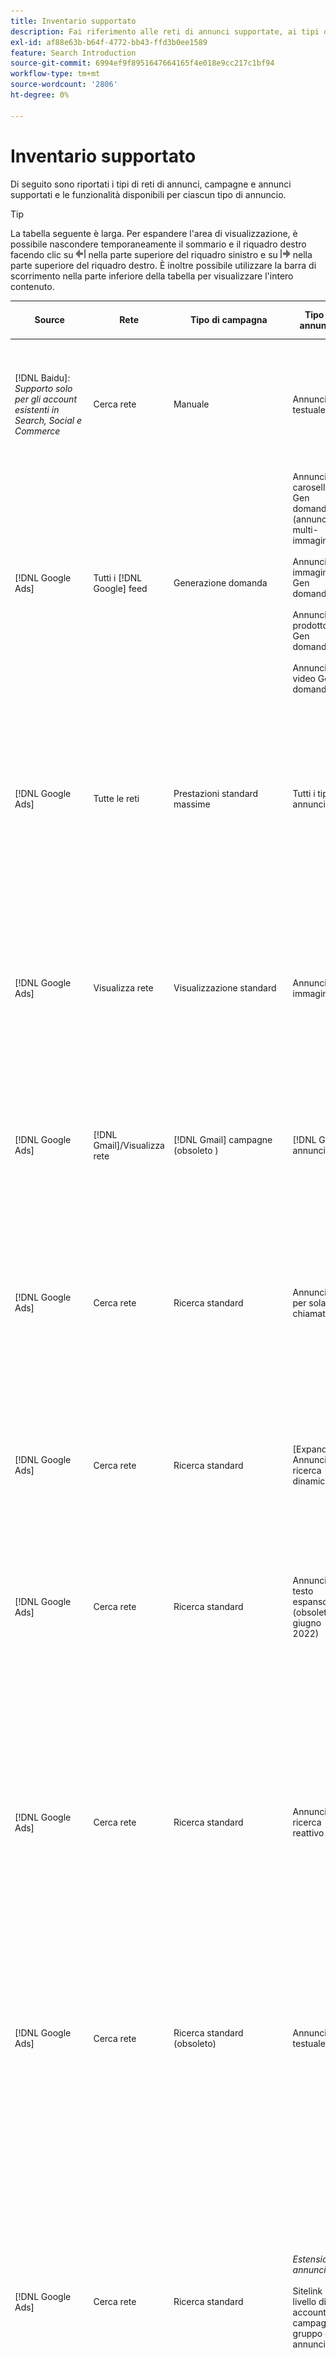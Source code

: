 ```yaml
---
title: Inventario supportato
description: Fai riferimento alle reti di annunci supportate, ai tipi di campagne e ai tipi di annunci.
exl-id: af88e63b-b64f-4772-bb43-ffd3b0ee1589
feature: Search Introduction
source-git-commit: 6994ef9f8951647664165f4e018e9cc217c1bf94
workflow-type: tm+mt
source-wordcount: '2806'
ht-degree: 0%

---
```


# Inventario supportato

Di seguito sono riportati i tipi di reti di annunci, campagne e annunci supportati e le funzionalità disponibili per ciascun tipo di annuncio.

>[!TIP]
>
>La tabella seguente è larga. Per espandere l&#39;area di visualizzazione, è possibile nascondere temporaneamente il sommario e il riquadro destro facendo clic su ![Nascondi riquadro sinistro](/help/dsp/assets/hide-left-pane.png "Nascondi riquadro sinistro") nella parte superiore del riquadro sinistro e su ![Nascondi riquadro destro](/help/dsp/assets/hide-right-pane.png "Nascondi riquadro destro") nella parte superiore del riquadro destro. È inoltre possibile utilizzare la barra di scorrimento nella parte inferiore della tabella per visualizzare l&#39;intero contenuto.

| Source | Rete | Tipo di campagna | Tipo di annuncio | Sincronizza e visualizza | Crea/Modifica | Traccia[^1] | Ottimizza[^2] | Report | Supporto Adobe Analytics[^3] |
|----|----|----|----|----|----|----|----|----|----|
| [!DNL Baidu]: *Supporto solo per gli account esistenti in Search, Social e Commerce* | Cerca rete | Manuale | Annuncio testuale | Sincronizzazione automatica tramite API | Crea/modifica tramite [visualizzazioni di gestione campagne](/help/search-social-commerce/campaign-management/campaigns/campaign-management-options.md) e [bulksheet](/help/search-social-commerce/campaign-management/bulksheets/bulksheet-about.md) | Sì | Campagne con strategia di offerta CPC manuale | Dati a livello di annuncio | [!DNL Analytics] dati per ricerca, social e Commerce<br><br>Dati a livello di annuncio da Search, Social e Commerce a | [!DNL Analytics] |
| [!DNL Google Ads] | Tutti i [!DNL Google] feed | Generazione domanda | Annuncio carosello Gen domanda (annuncio multi-immagine)<br><br>Annuncio immagine Gen domanda<br><br>Annuncio prodotto Gen domanda<br><br>Annuncio video Gen domanda | Sincronizzazione automatica tramite API | Nessuna opzione di creazione/modifica | Sì | Solo annunci carosello e immagine; solo portfolio ibridi<br><br>Le offerte e i target della strategia di offerta vengono impostati a livello di campagna, insieme ai budget della campagna, in base al tipo di ottimizzazione. | Dati a livello di annuncio | Dati a livello di annuncio per Search, Social e Commerce [utilizzando il codice di tracciamento AMO ID aggiornato](/help/integrations/analytics/ids.md#amo-id-formats)[^4]<br><br>Dati a livello di annuncio da Search, Social e Commerce a | [!DNL Analytics] |
| [!DNL Google Ads] | Tutte le reti | Prestazioni standard massime | Tutti i tipi di annunci | Sincronizzazione automatica tramite API | Crea/modifica la campagna e carica le risorse nelle impostazioni della campagna in [!UICONTROL Campaigns] > [!UICONTROL Campaigns]<br><br>Sono disponibili solo le impostazioni richieste. Per le impostazioni facoltative e i gruppi di voci, accedi all&#39;editor [!DNL [!DNL Google Ads] Ads]. | Sì | Nei portfolio ibridi solo<br><br>Gli obiettivi della strategia di offerta sono impostati a livello di campagna, insieme ai budget della campagna. | Dati a livello di campagna<br><br>I dati per i gruppi di inserzioni non sono disponibili e la rete di annunci non fornisce dati a livello di annuncio. | [!DNL Analytics] dati per cercare, social e Commerce<br><br>Dati a livello di campagna da Search, Social e Commerce ad Analytics. Richiede il [codice di tracciamento AMO ID](/help/integrations/analytics/ids.md#amo-id-formats) aggiornato. |
| [!DNL Google Ads] | Visualizza rete | Visualizzazione standard | Annuncio immagine | Sincronizzazione automatica tramite API | Modifica URL e stato utilizzando solo [bulksheet](/help/search-social-commerce/campaign-management/bulksheets/bulksheet-about.md) | Sì, quando aggiungi manualmente i tag di tracciamento dei clic ai modelli di tracciamento all’interno della rete di annunci | — | Dati a livello di annuncio, ma nessun dato view-through | [!DNL Analytics] dati per ricerca, social e Commerce<br><br>Dati a livello di annuncio da Search, Social e Commerce ad Analytics, ma nessun dato view-through |
| [!DNL Google Ads] | [!DNL Gmail]/Visualizza rete | [!DNL Gmail] campagne (obsoleto ) | [!DNL Gmail] annuncio | Nessuna sincronizzazione | Nessuna opzione di creazione/modifica | — | — | Solo dati a livello di campagna legacy | Dati Analytics legacy per ricerca, social e Commerce<br><br>Dati legacy a livello di campagna da ricerca, social e Commerce a | [!DNL Analytics] |
| [!DNL Google Ads] | Cerca rete | Ricerca standard | Annuncio per sola chiamata | Sincronizzazione automatica tramite API | Crea/modifica tramite [visualizzazioni di gestione campagne](/help/search-social-commerce/campaign-management/campaigns/campaign-management-options.md) | Sì, utilizzando il suffisso della pagina di destinazione a livello di account e il modello di tracciamento oppure aggiungendoli manualmente a livello di annuncio in [!DNL [!DNL Google Ads] Ads] Manager | — | Visualizzazioni a livello di gruppo di annunci e clic solo dalla rete di annunci; nessun ricavo | — |
| [!DNL Google Ads] | Cerca rete | Ricerca standard | \[Expanded\] Annuncio ricerca dinamica | Sincronizzazione automatica tramite API | Crea/modifica tramite [visualizzazioni di gestione campagne](/help/search-social-commerce/campaign-management/campaigns/campaign-management-options.md) e [bulksheet](/help/search-social-commerce/campaign-management/bulksheets/bulksheet-about.md) | Sì | Sì<br><br>Per gruppi di annunci quando la campagna specifica un dominio del sito Web; in caso contrario, per destinazioni di ricerca dinamica. | Dati a livello di campagna e di gruppo di annunci<br><br>La rete di annunci non fornisce dati a livello di annuncio. | [!DNL Analytics] dati per ricerca, social e Commerce<br><br>Dati a livello di campagna e di gruppo di annunci da Search, Social e Commerce a | [!DNL Analytics] |
| [!DNL Google Ads] | Cerca rete | Ricerca standard | Annuncio di testo espanso (obsoleto a giugno 2022) | Sincronizzazione automatica tramite API | Eliminazione utilizzando solo [visualizzazioni gestione campagne](/help/search-social-commerce/campaign-management/campaigns/campaign-management-options.md), [bulksheet](/help/search-social-commerce/campaign-management/bulksheets/bulksheet-about.md) e [feed gestione inventario](/help/search-social-commerce/campaign-management/inventory-feeds/inventory-feeds-about.md) | Sì | — | Dati a livello di annuncio | [!DNL Analytics] dati per ricerca, social e Commerce<br><br>Dati a livello di annuncio da Search, Social e Commerce a | [!DNL Analytics] |
| [!DNL Google Ads] | Cerca rete | Ricerca standard | Annuncio di ricerca reattivo | Sincronizzazione automatica tramite API | Crea/modifica tramite [visualizzazioni gestione campagne](/help/search-social-commerce/campaign-management/campaigns/campaign-management-options.md), [bulksheet](/help/search-social-commerce/campaign-management/bulksheets/bulksheet-about.md) e [feed gestione inventario](/help/search-social-commerce/campaign-management/inventory-feeds/inventory-feeds-about.md) | Sì | Sì | Dati a livello di annuncio per tutti gli elementi pubblicitari disponibili<br><br><b>Nota:</b> [!DNL [!DNL Google Ads] annunci] non fornisce dati al di fuori dei relativi editor nativi sulle combinazioni di testo visualizzate come annunci. Per ulteriori informazioni sul reporting per ogni combinazione di testo, consulta la documentazione [[!DNL [!DNL Google Ads] Ads]](https://support.google.com/google-ads/answer/7684791). | [!DNL Analytics] dati per ricerca, social e Commerce<br><br>Dati a livello di annuncio da Search, Social e Commerce a | [!DNL Analytics] |
| [!DNL Google Ads] | Cerca rete | Ricerca standard (obsoleto) | Annuncio testuale | Sincronizzazione automatica tramite API | Le modifiche di stato agli annunci esistenti utilizzano solo [bulksheet](/help/search-social-commerce/campaign-management/bulksheets/bulksheet-about.md) | Sì | Sì | Dati a livello di annuncio | [!DNL Analytics] dati per ricerca, social e Commerce<br><br>Dati a livello di annuncio da Search, Social e Commerce a | [!DNL Analytics] |
| [!DNL Google Ads] | Cerca rete | Ricerca standard | <i>Estensione annuncio:</i><br><br>Sitelink (a livello di account, campagna e gruppo di annunci) | Sincronizzazione automatica tramite API | Crea/modifica tramite [visualizzazioni di gestione campagne](/help/search-social-commerce/campaign-management/campaigns/campaign-management-options.md) e [bulksheet](/help/search-social-commerce/campaign-management/bulksheets/bulksheet-about.md) | —<br><br>I collegamenti di sito hanno un campo &quot;Modello di tracciamento&quot;, ma Search, Social e Commerce mappano i clic e le conversioni risultanti alla parola chiave associata, non al singolo collegamento di sito. | — Search, Social e Commerce non vengono ottimizzati per il sitelink. Viene invece ottimizzato in base alla parola chiave associata all’annuncio in cui è incluso il sitelink. | —<br><br>Sono disponibili dati per la parola chiave associata. In [!DNL Google Ads] è possibile visualizzare i dati delle prestazioni a livello di sitelink nella scheda [!DNL Campaigns] > scheda [!DNL Ad Extensions].<br><br>Per vedere quali singole conversioni sono risultate da un clic su un sitelink, generare un [report sulle transazioni](/help/search-social-commerce/reports/management/basic-advanced/transaction-report.md). Il valore della colonna [!UICONTROL Link Type] per un sitelink è <code>sl:&lt;testo Sitelink></code>, ad esempio sl:Consulta Offerte correnti. | Dati per la parola chiave associata solo da Search, Social e Commerce a | [!DNL Analytics] |
| [!DNL Google Ads] | Cerca rete | Ricerca standard | <i>Altre estensioni annuncio:</i><br><br>Estensione callout<br><br>Estensione posizione<br><br>Estensione telefono | Sincronizzazione automatica tramite API | Gestisci le estensioni di telefoni e callout utilizzando [visualizzazioni di gestione campagne](/help/search-social-commerce/campaign-management/campaigns/campaign-management-options.md).<br><br>Le estensioni della posizione non sono disponibili. Le associazioni di estensioni della posizione esistenti sono sincronizzate ma possono essere eliminate solo. | —<br><br>I collegamenti di sito hanno un campo &quot;Modello di tracciamento&quot;, ma Search, Social e Commerce mappano i clic e le conversioni risultanti alla parola chiave associata, non al singolo collegamento di sito.<br><br>Gli altri tipi di estensioni degli annunci non hanno un URL da monitorare e Search, Social e Commerce non possono mappare i dati di conversione su di essi. | — | —<br><br>[!DNL Google Ads] associa i clic su un&#39;estensione dell&#39;annuncio alla parola chiave associata all&#39;annuncio in cui è inclusa l&#39;estensione.<br><br>In Search, Social e Commerce non sono disponibili dati relativi ai costi o ai clic a livello di estensione. In [!DNL Google Ads] è possibile visualizzare i costi e fare clic sui dati a livello di estensione nella scheda [!DNL Campaigns] > scheda [!DNL Ad Extensions].<br><br>Per vedere quali singole conversioni sono risultate da un clic su un Sitelink, genera un [report sulle transazioni](/help/search-social-commerce/reports/management/basic-advanced/transaction-report.md). La colonna [!UICONTROL Link Type] per un sitelink è <code>sl:&lt;testo Sitelink></code>, ad esempio sl:Consulta Offerte correnti. | Dati per la parola chiave associata solo da Search, Social e Commerce a | [!DNL Analytics] |
| [!DNL Google Ads] | Rete acquisti | Acquisti standard | Annuncio per lo shopping di prodotti (Creative type &quot;Product&quot;) | Sincronizzazione automatica tramite API | La copia dell’annuncio viene generata automaticamente per i gruppi di prodotti nel gruppo di annunci. Modifica lo stato dell&#39;annuncio solo utilizzando [bulksheet](/help/search-social-commerce/campaign-management/bulksheets/bulksheet-about.md) e [feed di gestione inventario](/help/search-social-commerce/campaign-management/inventory-feeds/inventory-feeds-about.md)<br><br>Puoi creare campagne padre, gruppi di annunci e gruppi di prodotti e modificarne solo lo stato utilizzando [visualizzazioni di gestione campagne](/help/search-social-commerce/campaign-management/campaigns/campaign-management-options.md), [bulksheet](/help/search-social-commerce/campaign-management/bulksheets/bulksheet-about.md) e [feed di gestione inventario](/help/search-social-commerce/campaign-management/inventory-feeds/inventory-feeds-about.md). | Sì, quando aggiungi manualmente i tag di tracciamento dei clic ai modelli di tracciamento all’interno della rete di annunci | Sì | I dati a livello di campagna, gruppo di annunci e gruppo di prodotti [!DNL Google Ads] non forniscono dati sulle prestazioni a livello di annuncio per le campagne di acquisto. | [!DNL Analytics] dati per Search, Social e Commerce<br><br>Dati a livello di campagna, gruppo di annunci e gruppo di prodotti da Search, Social e Commerce a | [!DNL Analytics] |
| [!DNL Google Ads] | [!DNL YouTube] | Video | Annuncio video | La sincronizzazione tramite API richiede solo [consenso](/help/search-social-commerce/tools/sync-inventory.md)<br><br>dettagli annuncio di base, senza miniature | Nessuna opzione di creazione/modifica | Sì, quando aggiungi manualmente i tag di tracciamento dei clic ai modelli di tracciamento all’interno della rete di annunci | Campagne con la strategia di offerta [!UICONTROL Maximize Conversions] solo in portfolio ibridi<br><br>Il portfolio ibrido deve includere solo [!DNL YouTube] campagne. | Dati a livello di campagna e di gruppo di annunci<br><br>La rete di annunci non fornisce dati a livello di annuncio. | [!DNL Analytics] dati per ricerca, social e Commerce<br><br>Dati a livello di campagna e di gruppo di annunci da Search, Social e Commerce a | [!DNL Analytics] |
| [!DNL Microsoft Advertising] | Tutte le reti | Prestazioni standard massime | Tutti i tipi di annunci | Sincronizzazione automatica tramite API | Crea/modifica campagne in [!UICONTROL Campaigns] > [!UICONTROL Campaigns]. | Sì | Nei portfolio ibridi solo<br><br>Gli obiettivi della strategia di offerta sono impostati a livello di campagna, insieme ai budget della campagna. | Dati a livello di gruppo di risorse<br><br>La rete di annunci non fornisce dati a livello di annuncio. | [!DNL Analytics] dati per ricerca, social e Commerce<br><br>Dati a livello di gruppo di risorse da Search, Social e Commerce a | [!DNL Analytics] |
| [!DNL Microsoft Advertising] | Audience Network | Tipi di campagna del pubblico:<br><br>&quot;[!UICONTROL Audience (image)]&quot; e &quot;[!UICONTROL Audience] (feed)&quot;) | Annuncio reattivo<br><br>Include annunci basati su immagini e annunci basati su feed di prodotto solo per la rete di pubblico | Sincronizzazione automatica tramite API | Crea/modifica tramite [visualizzazioni di gestione campagne](/help/search-social-commerce/campaign-management/campaigns/campaign-management-options.md) e [bulksheet](/help/search-social-commerce/campaign-management/bulksheets/bulksheet-about.md) | Sì | Campagne CPC (eCPC) migliorate; campagne con la strategia di offerta [!UICONTROL Maximize Conversions] in portfolio ibridi | Dati a livello di annuncio | [!DNL Analytics] dati per ricerca, social e Commerce<br><br>Dati a livello di annuncio da Search, Social e Commerce a | [!DNL Analytics] |
| [!DNL Microsoft Advertising] | Audience Network | [!UICONTROL Audience Video] | Annuncio reattivo | Sincronizzazione automatica tramite API | Crea campagne principali e gruppi di annunci utilizzando [visualizzazioni di gestione campagne](/help/search-social-commerce/campaign-management/campaigns/campaign-management-options.md). | Sì | Sì per campagne CPC (eCPC) avanzate<br><br>Non disponibile per campagne CPM | Dati a livello di annuncio | [!DNL Analytics] dati per ricerca, social e Commerce<br><br>Dati a livello di annuncio da Search, Social e Commerce a | [!DNL Analytics] |
| [!DNL Microsoft Advertising] | Audience Network | [!UICONTROL Audience CTV Video] | Annuncio reattivo | Sincronizzazione automatica tramite API | Crea campagne principali e gruppi di annunci utilizzando [visualizzazioni di gestione campagne](/help/search-social-commerce/campaign-management/campaigns/campaign-management-options.md). | Sì | Sì per campagne CPC (eCPC) avanzate<br><br>Non disponibile per campagne CPM | Dati a livello di annuncio | [!DNL Analytics] dati per ricerca, social e Commerce<br><br>Dati a livello di annuncio da Search, Social e Commerce a | [!DNL Analytics] |
| [!DNL Microsoft Advertising] | Audience Network | Ricerca | Annuncio di testo espanso con &quot;[!DNL Prefer Audience Ad Format]&quot; selezionato | Sincronizzazione automatica tramite API | Crea/modifica tramite [visualizzazioni di gestione campagne](/help/search-social-commerce/campaign-management/campaigns/campaign-management-options.md)<br><br>Nessun supporto per le estensioni degli annunci di immagini | Sì | Sì | Dati a livello di annuncio | [!DNL Analytics] dati per ricerca, social e Commerce<br><br>Dati a livello di annuncio da Search, Social e Commerce a | [!DNL Analytics] |
| [!DNL Microsoft Advertising] | Reti di pubblico e di ricerca | Campagne di acquisto per i marchi:<br><br>Acquisti per marchio: utilizza la strategia di offerta [!UICONTROL Manual CPC]<br><br>Promozioni per marchio: utilizza la strategia di offerta [!UICONTROL Cost per Sale] | Annuncio di prodotto | Sincronizzazione automatica tramite API | Crea la campagna principale, il gruppo di annunci e i gruppi di prodotti utilizzando [visualizzazioni di gestione campagne](/help/search-social-commerce/campaign-management/campaigns/campaign-management-options.md). | Sì | No | Dati a livello di gruppo di prodotti | [!DNL Analytics] dati per ricerca, social e Commerce<br><br>Dati a livello di gruppo di prodotti da Search, Social e Commerce a | [!DNL Analytics] |
| [!DNL Microsoft Advertising] | [!DNL Microsoft Store] | Annuncio store | Annuncio di prodotto | Sincronizzazione automatica tramite API | Crea la campagna principale, il gruppo di annunci e i gruppi di prodotti utilizzando [visualizzazioni di gestione campagne](/help/search-social-commerce/campaign-management/campaigns/campaign-management-options.md). | Sì | Sì per [!UICONTROL Manual CPC] campagne. <br><br>Non disponibile per [!UICONTROL Manual CPA] campagne. | Dati a livello di gruppo di prodotti | [!DNL Analytics] dati per ricerca, social e Commerce<br><br>Dati a livello di gruppo di prodotti da Search, Social e Commerce a | [!DNL Analytics] |
| [!DNL Microsoft Advertising] | Cerca rete | Ricerca | \[Expanded\] Annuncio ricerca dinamica | Sincronizzazione automatica tramite API | Crea/modifica tramite [visualizzazioni di gestione campagne](/help/search-social-commerce/campaign-management/campaigns/campaign-management-options.md) e [bulksheet](/help/search-social-commerce/campaign-management/bulksheets/bulksheet-about.md) | Sì | Sì | Dati a livello di annuncio | [!DNL Analytics] dati per ricerca, social e Commerce<br><br>Dati a livello di annuncio da Search, Social e Commerce a | [!DNL Analytics] |
| [!DNL Microsoft Advertising] | Cerca rete | Ricerca | Annuncio di testo espanso (obsoleto a febbraio 2023) | Sincronizzazione automatica tramite API | Modifica lo stato per gli annunci esistenti utilizzando solo [visualizzazioni di gestione campagne](/help/search-social-commerce/campaign-management/campaigns/campaign-management-options.md), [bulksheet](/help/search-social-commerce/campaign-management/bulksheets/bulksheet-about.md) e [feed di gestione inventario](/help/search-social-commerce/campaign-management/inventory-feeds/inventory-feeds-about.md) | Sì | Sì | Dati a livello di annuncio | [!DNL Analytics] dati per ricerca, social e Commerce<br><br>Dati a livello di annuncio da Search, Social e Commerce a | [!DNL Analytics] |
| [!DNL Microsoft Advertising] | Cerca rete | Ricerca | Annuncio multimediale | Sincronizzazione automatica tramite API | Crea/modifica utilizzando [visualizzazioni di gestione campagne](/help/search-social-commerce/campaign-management/campaigns/campaign-management-options.md). Modifica supporto anche per stato e URL solo in [bulksheet](/help/search-social-commerce/campaign-management/bulksheets/bulksheet-about.md) | Sì | Sì | Dati a livello di annuncio | [!DNL Analytics] dati per ricerca, social e Commerce<br><br>Dati a livello di annuncio da Search, Social e Commerce a | [!DNL Analytics] |
| [!DNL Microsoft Advertising] | Cerca rete | Ricerca | Annuncio di ricerca reattivo | Sincronizzazione automatica tramite API | Crea/modifica tramite [visualizzazioni gestione campagne](/help/search-social-commerce/campaign-management/campaigns/campaign-management-options.md), [bulksheet](/help/search-social-commerce/campaign-management/bulksheets/bulksheet-about.md) e [feed gestione inventario](/help/search-social-commerce/campaign-management/inventory-feeds/inventory-feeds-about.md) | Sì | Sì | Dati a livello di annuncio | [!DNL Analytics] dati per ricerca, social e Commerce<br><br>Dati a livello di annuncio da Search, Social e Commerce a | [!DNL Analytics] |
| [!DNL Microsoft Advertising] | Cerca rete | Ricerca | Annuncio di testo standard (obsoleto nel 2017) | Sincronizzazione automatica tramite API | Modifica utilizzando solo [visualizzazioni di gestione campagne](/help/search-social-commerce/campaign-management/campaigns/campaign-management-options.md) e [bulksheet](/help/search-social-commerce/campaign-management/bulksheets/bulksheet-about.md) | Sì | Sì | Dati a livello di annuncio | [!DNL Analytics] dati per ricerca, social e Commerce<br><br>Dati a livello di annuncio da Search, Social e Commerce a | [!DNL Analytics] |
| [!DNL Microsoft Advertising] | Cerca rete | Ricerca standard | <i>Estensione annuncio:</i><br><br>Sitelink (a livello di campagna) | Sincronizzazione automatica tramite API | Crea/modifica tramite [visualizzazioni di gestione campagne](/help/search-social-commerce/campaign-management/campaigns/campaign-management-options.md) e [bulksheet](/help/search-social-commerce/campaign-management/bulksheets/bulksheet-about.md) | —<br><br>I sitelink a livello di campagna hanno un campo &quot;[!UICONTROL Tracking Template]&quot;, ma Search, Social e Commerce mappano i clic e le conversioni risultanti alla parola chiave associata, non al singolo sitelink. | —<br><br>Ricerca, Social e Commerce non ottimizzati per il sitelink. Viene invece ottimizzato in base alla parola chiave associata all’annuncio in cui è incluso il sitelink. | —<br><br>Sono disponibili dati per la parola chiave associata. Per i dati sulle prestazioni a livello di sitelink, utilizzare l&#39;editor di annunci [!DNL Microsoft Advertising].<br><br>Per vedere quali singole conversioni sono risultate da un clic su un sitelink, generare un [report sulle transazioni](/help/search-social-commerce/reports/management/basic-advanced/transaction-report.md). La colonna [!UICONTROL Link Type] per un sitelink è <code>sl:&lt;testo Sitelink></code>, ad esempio sl:Consulta Offerte correnti. | Dati per la parola chiave associata solo da Search, Social e Commerce a | [!DNL Analytics] |
| [!DNL Microsoft Advertising] | Rete acquisti | Acquisti standard | Annuncio di prodotto | Sincronizzazione automatica tramite API | Crea/modifica righe promozione utilizzando solo [visualizzazioni di gestione campagne](/help/search-social-commerce/campaign-management/campaigns/campaign-management-options.md) e [bulksheet](/help/search-social-commerce/campaign-management/bulksheets/bulksheet-about.md); gli annunci vengono generati automaticamente. Puoi creare la campagna principale, il gruppo di annunci e i gruppi di prodotti utilizzando [visualizzazioni di gestione campagne](/help/search-social-commerce/campaign-management/campaigns/campaign-management-options.md), [bulksheet](/help/search-social-commerce/campaign-management/bulksheets/bulksheet-about.md) e [feed di gestione inventario](/help/search-social-commerce/campaign-management/inventory-feeds/inventory-feeds-about.md). | Sì, quando aggiungi manualmente i tag di tracciamento dei clic ai modelli di tracciamento all’interno della rete di annunci | Sì | Dati a livello di annuncio<br><br>Per vedere quali singole conversioni sono risultate da un clic su un annuncio, genera un [report sulle transazioni](/help/search-social-commerce/reports/management/basic-advanced/transaction-report.md); la colonna [!UICONTROL Link Type] per un elenco di prodotti è `pla:&lt;product ID&gt;`, ad esempio pla:8525822. | [!DNL Analytics] dati per ricerca, social e Commerce<br><br>Dati a livello di annuncio da Search, Social e Commerce a | [!DNL Analytics] |
| [!DNL Microsoft Advertising] | Rete di acquisto: acquisto intelligente | Acquisti avanzati (funzionalità Beta in Search, Social e Commerce) | Annuncio di prodotto | Sincronizzazione automatica tramite API per impostazione predefinita, ma può essere [escluso](/help/search-social-commerce/tools/sync-inventory.md) | Nessuna opzione di creazione/modifica | Sì, quando aggiungi manualmente i tag di tracciamento dei clic ai modelli di tracciamento all’interno della rete di annunci | Cerca campagne con le strategie di offerta [!UICONTROL Maximize Conversion Value] e [!UICONTROL tROAS] solo in portfolio ibridi<br><br>L&#39;obiettivo deve includere solo [!DNL Adobe] metriche ed è necessario abilitare il caricamento degli obiettivi di Ricerca, Social e Commerce in [!DNL Microsoft Advertising]. | Dati a livello di annuncio<br><br>Per vedere quali singole conversioni sono risultate da un clic su un annuncio, genera un [report sulle transazioni](/help/search-social-commerce/reports/management/basic-advanced/transaction-report.md); la colonna [!UICONTROL Link Type] per un elenco di prodotti è `pla:&lt;product ID&gt;`, ad esempio pla:8525822. | [!DNL Analytics] dati per ricerca, social e Commerce<br><br>Dati a livello di annuncio da Search, Social e Commerce a | [!DNL Analytics] |
| [!DNL Naver] | Cerca rete | Sito Web | Annuncio testuale | —<br><br>Nessuna sincronizzazione, ma è possibile replicare manualmente la struttura dell&#39;account e caricare le metriche del traffico giornaliero per l&#39;attribuzione di reporting e conversione<br><br>Vedere &quot;[Implementare [!DNL Naver] account di solo tracciamento](/help/search-social-commerce/campaign-management/naver-tracking-only-account-implement.md).&quot; | Nessuna opzione di creazione/modifica<br><br>È possibile replicare/modificare manualmente la struttura dell&#39;account utilizzando [modelli di bulksheet](/help/search-social-commerce/campaign-management/bulksheets/bulksheet-about.md). | Sì, quando aggiungi tag di tracciamento dei clic alle impostazioni delle parole chiave all’interno della rete di annunci | —<br><br>Nessuna offerta | Dati a livello di annuncio | [!DNL Analytics] dati da cercare, social e Commerce, ma non viceversa |
| [!DNL Pinterest] (supporto sincronizzazione terminato nel 2022) | Cerca rete | Campagne di traffico con solo posizionamenti di ricerca e gruppi di annunci con targeting per parole chiave | Spillo promosso | Nessuna informazione di sincronizzazione<br><br>dell&#39;account legacy fino al 21 luglio 2022 è disponibile in sola lettura. | Nessuna opzione di creazione/modifica | — | — | impression e clic legacy a livello di annuncio solo da Pinterest, ma senza ricavi, sincronizzati fino al 21 luglio 2022. | [!DNL Analytics] dati da cercare, social e Commerce, ma non viceversa |
| [!DNL Yahoo! Display Network] | Visualizza rete | Visualizzazione | Banner pubblicitario, immagine reattiva | Sincronizzazione automatica tramite API, ma sola lettura | Nessuna opzione di creazione/modifica | Sì, quando aggiungi manualmente i tag di tracciamento dei clic ai modelli di tracciamento all’interno della rete di annunci | Solo campagne con [!UICONTROL Manual CPC] strategia di offerta<br><br>La stessa offerta viene applicata a tutti gli annunci di un gruppo di annunci. | Dati a livello di annuncio | [!DNL Analytics] dati per ricerca, social e Commerce<br><br>Dati a livello di annuncio da Search, Social e Commerce a | [!DNL Analytics] |
| [!DNL Yahoo! Display Network] | Cerca rete | Ricerca | Annuncio di testo (lungo e breve) | Sincronizzazione automatica tramite API | Nessuna opzione di creazione/modifica | Sì, quando aggiungi manualmente i tag di tracciamento dei clic ai modelli di tracciamento all’interno della rete di annunci | Solo campagne con strategia di offerta CPC manuale<br><br>La stessa offerta viene applicata a tutti gli annunci di un gruppo di annunci. | Dati a livello di annuncio | [!DNL Analytics] dati per ricerca, social e Commerce<br><br>Dati a livello di annuncio da Search, Social e Commerce a | [!DNL Analytics] |
| [!DNL Yahoo! Japan Ads] | Cerca rete | Ricerca sponsorizzata | Annuncio di testo esteso<br><br>(solo annunci legacy; obsoleto a settembre 2022 al posto della ricerca responsive) | Sincronizzazione automatica tramite API | Elimina solo utilizzando [visualizzazioni gestione campagne](/help/search-social-commerce/campaign-management/campaigns/campaign-management-options.md), [bulksheet](/help/search-social-commerce/campaign-management/bulksheets/bulksheet-about.md) e [feed gestione inventario](/help/search-social-commerce/campaign-management/inventory-feeds/inventory-feeds-about.md) | Sì | Solo campagne con [!UICONTROL Manual CPC] strategia di offerta | Dati a livello di annuncio | [!DNL Analytics] dati per ricerca, social e Commerce<br><br>Dati a livello di annuncio da Search, Social e Commerce a | [!DNL Analytics] |
| [!DNL Yahoo! Japan Ads] | Cerca rete | Ricerca sponsorizzata | Annuncio di ricerca reattivo | Sincronizzazione automatica tramite API | Nessuna opzione di creazione/modifica | Sì, quando aggiungi manualmente i tag di tracciamento dei clic all’interno della rete di annunci | Solo campagne con [!UICONTROL Manual CPC] strategia di offerta | Dati a livello di annuncio | [!DNL Analytics] dati per ricerca, social e Commerce<br><br>Dati a livello di annuncio da Search, Social e Commerce a | [!DNL Analytics] |
| [!DNL Yahoo! Japan Ads] | Cerca rete | Ricerca sponsorizzata | Annuncio di testo standard (obsoleto nel 2017) | Sincronizzazione automatica tramite API | Elimina solo utilizzando [bulksheet](/help/search-social-commerce/campaign-management/bulksheets/bulksheet-about.md) | Sì | Solo campagne con [!UICONTROL Manual CPC] strategia di offerta | Dati a livello di annuncio | [!DNL Analytics] dati per ricerca, social e Commerce<br><br>Dati a livello di annuncio da Search, Social e Commerce a | [!DNL Analytics] |
| [!DNL Yahoo Native] (supporto sincronizzazione terminato nel 2022) | Rete nativa | Nativa | Annuncio testuale | Nessuna informazione sull&#39;account Sync<br><br>Legacy fino al 10 marzo 2022 è disponibile in sola lettura. | Nessuna opzione di creazione/modifica | — | — | —<br><br>Dati legacy a livello di annuncio sincronizzati fino al 10 marzo 2022. | [!DNL Analytics] dati da cercare, social e Commerce, ma non viceversa |
| [!DNL Yandex] | Cerca rete | Ricerca | Annuncio testuale | Sincronizzazione automatica tramite API | Crea/modifica tramite [visualizzazioni gestione campagne](/help/search-social-commerce/campaign-management/campaigns/campaign-management-options.md), [bulksheet](/help/search-social-commerce/campaign-management/bulksheets/bulksheet-about.md) e [feed gestione inventario](/help/search-social-commerce/campaign-management/inventory-feeds/inventory-feeds-about.md) | Sì | Campagne con strategia di offerta CPC | Dati a livello di annuncio | [!DNL Analytics] dati per ricerca, social e Commerce<br><br>Dati a livello di annuncio da Search, Social e Commerce a | [!DNL Analytics] |
| [!DNL Yandex] | Visualizza rete | Visualizzazione/Contenuto | Annuncio testuale | Sincronizzazione automatica tramite API | Crea/modifica tramite [visualizzazioni gestione campagne](/help/search-social-commerce/campaign-management/campaigns/campaign-management-options.md), [bulksheet](/help/search-social-commerce/campaign-management/bulksheets/bulksheet-about.md) e [feed gestione inventario](/help/search-social-commerce/campaign-management/inventory-feeds/inventory-feeds-about.md) | Sì | Campagne con strategia di offerta CPC | Dati a livello di annuncio | [!DNL Analytics] dati per ricerca, social e Commerce<br><br>Dati a livello di annuncio da Search, Social e Commerce a | [!DNL Analytics] |

[^1]: per la maggior parte delle reti di annunci e dei tipi di campagne, quando si abilitano le impostazioni di tracciamento &quot;[!UICONTROL EF Redirect]&quot; e &quot;[!UICONTROL Auto Upload]&quot; per una campagna attiva (impostata a livello di campagna o ereditata dalle impostazioni dell&#39;account), Ricerca, Social e Commerce creano e caricano automaticamente gli URL di tracciamento dei componenti del gruppo di annunci nella rete di annunci ogni volta che questa si sincronizza con essa. In caso contrario, devi generare URL di tracciamento e aggiungerli alle impostazioni dell’account, della campagna o del componente della campagna. Consulta &quot;[Quando e come generare gli URL di tracciamento dei clic per rete di annunci e oggetto](/help/search-social-commerce/tracking/click-tracking-ways-to-generate.md).&quot;

[^2]: ulteriori informazioni in &quot;[Supporto dell&#39;ottimizzazione tramite strategia di offerta](/help/search-social-commerce/new-ui/manage/portfolios/portfolio-about.md#optimization-by-bid-strategy).&quot;

[^3]: richiede un&#39;integrazione con Adobe Analytics. Vedi &quot;[Panoramica di Analytics per Adobe Advertising](https://experienceleague.adobe.com/docs/advertising/integrations/analytics/overview.html).&quot;

[^4]: i dati [!DNL Analytics] vengono inviati a Search, Social e Commerce utilizzando il parametro di tracciamento dell&#39;AMO ID aggiornato (a partire da `s_kwcid`), indipendentemente dal formato dell&#39;AMO ID normalmente utilizzato per l&#39;account. Se utilizzi normalmente la versione precedente dell’AMO ID, ti consigliamo di effettuare l’aggiornamento al nuovo formato AMO ID per una migliore esperienza. Tuttavia, anche se i dati relativi a clic/costi e ricavi vengono tracciati utilizzando AMO ID diversi, entrambi i set di dati sono completamente classificati e aggregati nella stessa campagna e nello stesso account.
